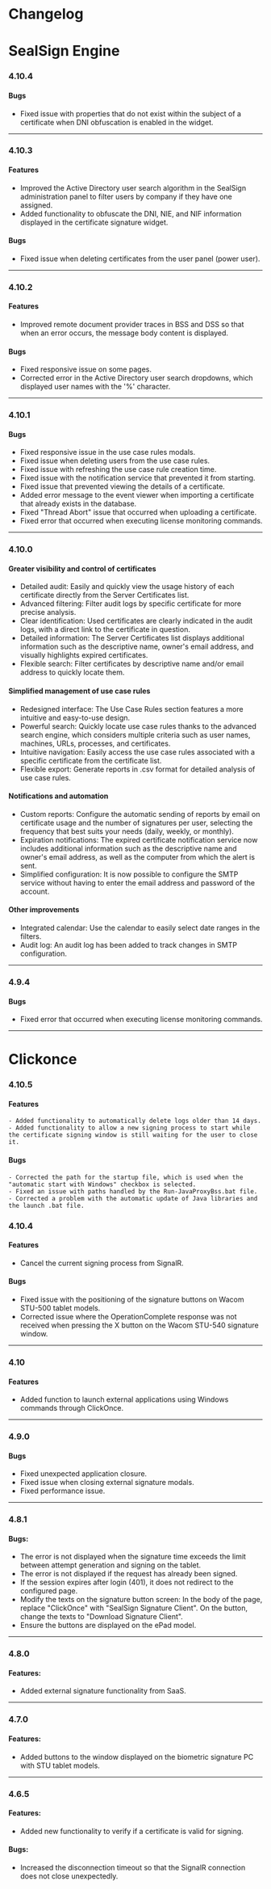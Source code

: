 # **Changelog**


# SealSign Engine

### 4.10.4
#### Bugs

- Fixed issue with properties that do not exist within the subject of a certificate when DNI obfuscation is enabled in the widget.

---

### 4.10.3
#### Features

- Improved the Active Directory user search algorithm in the SealSign administration panel to filter users by company if they have one assigned.
- Added functionality to obfuscate the DNI, NIE, and NIF information displayed in the certificate signature widget.

#### Bugs

- Fixed issue when deleting certificates from the user panel (power user).

---

### 4.10.2
#### Features

- Improved remote document provider traces in BSS and DSS so that when an error occurs, the message body content is displayed.

#### Bugs

- Fixed responsive issue on some pages.
- Corrected error in the Active Directory user search dropdowns, which displayed user names with the '%' character.

---

### 4.10.1
#### Bugs

- Fixed responsive issue in the use case rules modals.
- Fixed issue when deleting users from the use case rules.
- Fixed issue with refreshing the use case rule creation time.
- Fixed issue with the notification service that prevented it from starting.
- Fixed issue that prevented viewing the details of a certificate.
- Added error message to the event viewer when importing a certificate that already exists in the database.
- Fixed "Thread Abort" issue that occurred when uploading a certificate.
- Fixed error that occurred when executing license monitoring commands.

---

### 4.10.0
#### Greater visibility and control of certificates

- Detailed audit: Easily and quickly view the usage history of each certificate directly from the Server Certificates list.
- Advanced filtering: Filter audit logs by specific certificate for more precise analysis.
- Clear identification: Used certificates are clearly indicated in the audit logs, with a direct link to the certificate in question.
- Detailed information: The Server Certificates list displays additional information such as the descriptive name, owner's email address, and visually highlights expired certificates.
- Flexible search: Filter certificates by descriptive name and/or email address to quickly locate them.

#### Simplified management of use case rules

- Redesigned interface: The Use Case Rules section features a more intuitive and easy-to-use design.
- Powerful search: Quickly locate use case rules thanks to the advanced search engine, which considers multiple criteria such as user names, machines, URLs, processes, and certificates.
- Intuitive navigation: Easily access the use case rules associated with a specific certificate from the certificate list.
- Flexible export: Generate reports in .csv format for detailed analysis of use case rules.

#### Notifications and automation

- Custom reports: Configure the automatic sending of reports by email on certificate usage and the number of signatures per user, selecting the frequency that best suits your needs (daily, weekly, or monthly).
- Expiration notifications: The expired certificate notification service now includes additional information such as the descriptive name and owner's email address, as well as the computer from which the alert is sent.
- Simplified configuration: It is now possible to configure the SMTP service without having to enter the email address and password of the account.

#### Other improvements

- Integrated calendar: Use the calendar to easily select date ranges in the filters.
- Audit log: An audit log has been added to track changes in SMTP configuration.

---

### 4.9.4
#### Bugs

- Fixed error that occurred when executing license monitoring commands.

---


# Clickonce

### 4.10.5
#### Features
    - Added functionality to automatically delete logs older than 14 days.
    - Added functionality to allow a new signing process to start while the certificate signing window is still waiting for the user to close it.

#### Bugs
    - Corrected the path for the startup file, which is used when the "automatic start with Windows" checkbox is selected.
    - Fixed an issue with paths handled by the Run-JavaProxyBss.bat file.
    - Corrected a problem with the automatic update of Java libraries and the launch .bat file.

### 4.10.4
#### Features

- Cancel the current signing process from SignalR.

#### Bugs

- Fixed issue with the positioning of the signature buttons on Wacom STU-500 tablet models.
- Corrected issue where the OperationComplete response was not received when pressing the X button on the Wacom STU-540 signature window.

---

### 4.10
#### Features

- Added function to launch external applications using Windows commands through ClickOnce.

---

### 4.9.0
#### Bugs

- Fixed unexpected application closure.
- Fixed issue when closing external signature modals.
- Fixed performance issue.

---

### 4.8.1
#### Bugs:

- The error is not displayed when the signature time exceeds the limit between attempt generation and signing on the tablet.
- The error is not displayed if the request has already been signed.
- If the session expires after login (401), it does not redirect to the configured page.
- Modify the texts on the signature button screen:  In the body of the page, replace "ClickOnce" with "SealSign Signature Client".  On the button, change the texts to "Download Signature Client".
- Ensure the buttons are displayed on the ePad model.

---

### 4.8.0
#### Features:

- Added external signature functionality from SaaS.

---

### 4.7.0
#### Features:

- Added buttons to the window displayed on the biometric signature PC with STU tablet models.

---

### 4.6.5
#### Features:

- Added new functionality to verify if a certificate is valid for signing.

#### Bugs:

- Increased the disconnection timeout so that the SignalR connection does not close unexpectedly.
